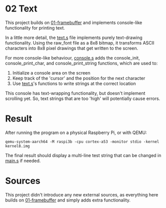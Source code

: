 # 02 Text

This project builds on [01-framebuffer](https://github.com/kyryloshy/rpi_baremetal/01-framebuffer) and implements console-like functionality for printing text.

In a little more detail, the [text.s](https://github.com/kyryloshy/rpi_baremetal/02-text/text.s) file implements purely text-drawing functionality. Using the raw_font file as a 8x8 bitmap, it transforms ASCII characters into 8x8 pixel drawings that get written to the screen.

For more console-like behaviour, [console.s](https://github.com/kyryloshy/rpi_baremetal/02-text/console.s) adds the console_init, console_print_char, and console_print_string functions, which are used to:
1. Initialize a console area on the screen
2. Keep track of the 'cursor' and the position for the next character
3. Use [text.s](https://github.com/kyryloshy/rpi_baremetal/02-text/text.s)'s functions to write strings at the correct location

This console has text-wrapping functionality, but doesn't implement scrolling yet. So, text strings that are too 'high' will potentially cause errors.

# Result

After running the program on a physical Raspberry Pi, or with QEMU:
```
qemu-system-aarch64 -M raspi3b -cpu cortex-a53 -monitor stdio -kernel kernel8.img
```
The final result should display a multi-line test string that can be changed in [main.s](https://github.com/kyryloshy/rpi_baremetal/02-text/main.s) if needed.


# Sources

This project didn't introduce any new external sources, as everything here builds on [01-framebuffer](https://github.com/kyryloshy/rpi_baremetal/01-framebuffer) and simply adds extra functionality.
